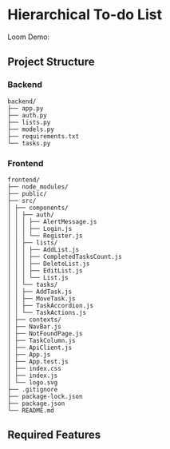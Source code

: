 # Hierarchical To-do List

Loom Demo:

## Project Structure

### Backend

```
backend/
├── app.py
├── auth.py
├── lists.py
├── models.py
├── requirements.txt
└── tasks.py
```

### Frontend

```
frontend/
├── node_modules/
├── public/
├── src/
│ ├── components/
│ │ ├── auth/
│ │ │ ├── AlertMessage.js
│ │ │ ├── Login.js
│ │ │ └── Register.js
│ │ ├── lists/
│ │ │ ├── AddList.js
│ │ │ ├── CompletedTasksCount.js
│ │ │ ├── DeleteList.js
│ │ │ ├── EditList.js
│ │ │ └── List.js
│ │ └── tasks/
│ │ ├── AddTask.js
│ │ ├── MoveTask.js
│ │ ├── TaskAccordion.js
│ │ └── TaskActions.js
│ ├── contexts/
│ ├── NavBar.js
│ ├── NotFoundPage.js
│ ├── TaskColumn.js
│ ├── ApiClient.js
│ ├── App.js
│ ├── App.test.js
│ ├── index.css
│ ├── index.js
│ └── logo.svg
├── .gitignore
├── package-lock.json
├── package.json
└── README.md
```

## Required Features

